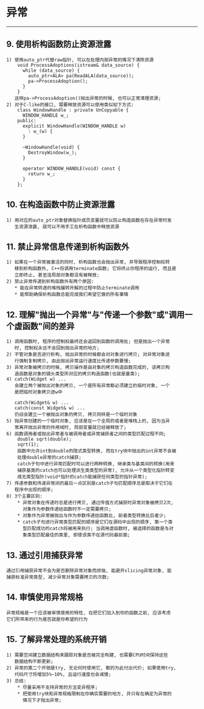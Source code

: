 # **异常**
***



## **9. 使用析构函数防止资源泄露**
    1) 使用auto_ptr代替raw指针, 可以在处理内部异常的情况下清除资源
        void ProcessAdoptions(istream& data_source) {
          while (data_source) {
            auto_ptr<ALA> pa(ReadALA(data_source));
            pa->ProcessAdoption();
          }
        }
       这样pa->ProcessAdoption()抛出异常的时候, 也可以正常清理资源;
    2) 对于C-like的接口, 需要释放资源可以使用类似如下方式:
        class WindowHandle : private UnCopyable {
          WINDOW_HANDLE w_;
        public:
          explicit WindowHandle(WINDOW_HANDLE w) 
            : w_(w) {
          }

          ~WindowHandle(void) {
            DestroyWindow(w_);
          }

          operator WINDOW_HANDLE(void) const {
            return w_;
          }
        };



## **10. 在构造函数中防止资源泄露**
    1) 用对应的auto_ptr对象替换指针成员变量就可以防止构造函数在存在异常时发
       生资源泄露, 就可以不用手工在析构函数中释放资源



## **11. 禁止异常信息传递到析构函数外**
    1) 如果在一个异常被激活的同时, 析构函数也会抛出异常, 并导致程序控制权转
       移到析构函数外, C++将调用terminate函数; 它将终止你程序的运行, 而且是
       立即终止, 甚至连局部对象都没有被释放;
    2) 禁止异常传递到析构函数外有两个原因: 
       * 能在异常转递的堆栈辗转开解的过程中防止terminate调用
       * 能帮助确保析构函数总能完成我们希望它做的所有事情


## **12. 理解"抛出一个异常"与"传递一个参数"或"调用一个虚函数"间的差异**
    1) 调用函数时, 程序的控制权最终还会返回到函数的调用处; 但是抛出一个异常
       时, 控制权永远不会回到抛出异常的地方;
    2) 不管对象是否进行析构, 抛出异常的时候都会对对象进行拷贝; 对异常对象进
       行强制复制拷贝, 由此抛出异常运行速度比传递参数要慢;
    3) 异常对象被拷贝的时候, 拷贝操作是由对象的拷贝构造函数完成的, 该拷贝构
       造函数是对象的镜头类型所对应的拷贝构造函数(也就是基类);
    4) catch(Widget w) ...
       会建立两个被抛出对象的拷贝, 一个是所有异常都必须建立的临时对象, 一个
       是把临时对象拷贝进w中

       catch(Widget& w) ...
       catch(const Widget& w) ...
       仍旧会建立一个被抛出对象的拷贝, 拷贝同样是一个临时对象
    5) 抛异常创建的一个临时对象, 应该是在一个全局的或者是堆栈上的, 因为当异
       常离开抛出异常的作用域时, 局部变量就已经被释放了;
    6) 函数调用者或抛出异常者与被调用者或异常捕获者之间的类型匹配过程不同;
        double sqrt(double);
        sqrt(1);
        函数中允许int到double的隐式类型转换, 而在try块中抛出的int异常不会被
        处理double异常的catch捕获;
        catch子句中进行异常匹配时可以进行两种转换, 继承类与基类间的转换(用来
        捕获基类的catch也可以处理派生类类型的异常), 允许从一个类型化指针转变
        成无类型指针(void*指针的catch能捕获任何类型的指针异常);
    7) 传递参数和传递异常间的最后一点区别是catch子句匹配顺序总是取决于它们在
       程序中出现的顺序;
    8) 3个主要区别:
        * 异常对象在传递时总是进行拷贝, 通过传值方式捕获时异常对象被拷贝2次,
          对象作为参数传递给函数时不一定需要拷贝;
        * 对象作为异常被抛出与作为参数传递给函数比, 前者类型转换比后者少;
        * catch子句进行异常类型匹配的顺序是它们在源码中出现的顺序, 第一个类
          型匹配成功的catch将被用来执行; 当调用虚函数时, 被选择的函数是与对
          象类型匹配最佳的类里, 即使该类不在源代码最前面;



## **13. 通过引用捕获异常**
    通过引用捕获异常不会为是否删除异常对象而烦恼, 能避开slicing异常对象, 能
    捕获标准异常类型, 减少异常对象需要拷贝的次数;


## **14. 审慎使用异常规格**
    异常规格是一个应该被审慎使用的特性, 在把它们加入到你的函数之前, 应该考虑
    它们所带来的行为是否就是你希望的行为



## **15. 了解异常处理的系统开销**
    1) 需要空间建立数据结构来跟踪对象是否被完全构建, 也需要CPU时间保持这些
       数据结构不断更新;
    2) 异常的第二个开销是try, 无论何时使用它, 都的为此付出代价; 如果使用try,
       代码尺寸将增加5%~10%, 且运行速度也会减慢;
    3) 总结:
        * 尽量采用不支持异常的方法变异程序;
        * 把使用try块和异常规格限制在你确实需要的地方, 并只有在确定为异常的
          情况下才抛出异常;
